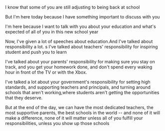 
I know that some of you are still adjusting to being back at school

But I'm here today because I have something important to discuss with you

I'm here because I want to talk with you about your education and what's expected of all of you in this new school year

Now, I've given a lot of speeches about education.And I've talked about responsibility a lot.
 s
I've talked about teachers' responsibility for inspiring student and push you to learn

I've talked about your parents' responsibility for making sure you stay on track, and you get your homework done, and don't spend every waking hour in front of the TV or with the Xbox.

I've talked a lot about your government's responsibility for setting high standards, and supporting teachers and principals, and turning around schools that aren't working,where students aren't getting the opportunities that they deserve.

But at the end of the day, we can have the most dedicated teachers, the most supportive parents, the best schools in the world -- and none of it will make a difference, none of it will matter unless all of you fulfill your responsibilities, unless you show up those schools

